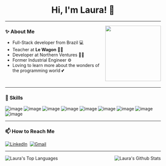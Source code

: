 <h1 align="center">
  Hi, I'm Laura! 👋
</h1>

---

<img height="180px" align="right" src="https://media1.giphy.com/media/BferOKonYOspm28AiB/giphy.gif?cid=ecf05e47zz1mh6j1buftwi4i4axt53z18e6xyjd6rij628v8&ep=v1_gifs_related&rid=giphy.gif&ct=g">


### ✨ About Me
- Full-Stack developer from Brazil 💻
- Teacher at **Le Wagon** 👩‍🏫
- Developer at Northern Ventures 👩‍💻
- Former Industrial Engineer ⚙
- Loving to learn more about the wonders of the programming world 💕
<br>

---
### 🌱 Skills
![image](https://img.shields.io/badge/Ruby-CC342D?style=for-the-badge&logo=ruby&logoColor=white)
![image](https://img.shields.io/badge/Ruby_on_Rails-CC0000?style=for-the-badge&logo=ruby-on-rails&logoColor=white)
![image](https://img.shields.io/badge/JavaScript-F7DF1E?style=for-the-badge&logo=javascript&logoColor=black)
![image](https://img.shields.io/badge/HTML5-E34F26?style=for-the-badge&logo=html5&logoColor=white)
![image](https://img.shields.io/badge/CSS3-1572B6?style=for-the-badge&logo=css3&logoColor=white)
![image](https://img.shields.io/badge/Sass-CC6699?style=for-the-badge&logo=sass&logoColor=white)
![image](https://img.shields.io/badge/Bootstrap-563D7C?style=for-the-badge&logo=bootstrap&logoColor=white)
![image](https://img.shields.io/badge/PostgreSQL-316192?style=for-the-badge&logo=postgresql&logoColor=white)
![image](https://img.shields.io/badge/Git-E34F26?style=for-the-badge&logo=git&logoColor=white)


----
### 📫 How to Reach Me
<p align="left">
  <a href="https://www.linkedin.com/in/laurabba"><img src="https://img.shields.io/badge/linkedin-%230077B5.svg?&style=for-the-badge&logo=linkedin&logoColor=white" alt="LinkedIn" /></a>&nbsp;
  <a href="mailto:lauraamaro1804@gmail.com?subject=Hey%20Laura"><img src="https://img.shields.io/badge/gmail-%23D14836.svg?&style=for-the-badge&logo=gmail&logoColor=white" alt="Gmail"/></a>
</p>

---

<p>
  <img align="left" src="https://github-readme-stats-sigma-five.vercel.app/api/top-langs/?username=laamaro&layout=compact&theme=onedark" alt="Laura's Top Languages">
  <img align="right" src="https://github-readme-stats-sigma-five.vercel.app/api?username=laamaro&show_icons=true&theme=onedark" alt="Laura's Github Stats">
</p>
